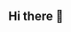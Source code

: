 ## Hi there 👋

<!--
# Welcome to My GitHub Profile!

![Profile Views](https://komarev.com/ghpvc/?username=yourusername&color=blue)
![GitHub followers](https://img.shields.io/github/followers/yourusername?label=Follow&style=social)
![GitHub stars](https://img.shields.io/github/stars/yourusername?style=social)

## About Me

I am an Environmental Analyst, Data Analyst, and PhD student in Marine Ecology with a passion for understanding and conserving our oceans. My expertise lies in using data to uncover ecological patterns and inform conservation strategies.

## Skills

### Programming Languages
![Python](https://img.shields.io/badge/-Python-3776AB?style=flat-square&logo=python&logoColor=white)
![R](https://img.shields.io/badge/-R-276DC3?style=flat-square&logo=r&logoColor=white)
![SQL](https://img.shields.io/badge/-SQL-4479A1?style=flat-square&logo=postgresql&logoColor=white)

### Statistical Analysis
![Univariate Analysis](https://img.shields.io/badge/-Univariate_Analysis-4CAF50?style=flat-square)
![Multivariate Analysis](https://img.shields.io/badge/-Multivariate_Analysis-4CAF50?style=flat-square)
![JMP](https://img.shields.io/badge/-JMP-007DB8?style=flat-square&logo=jmp&logoColor=white)

### Data Visualization and Graphical Software
![Adobe Photoshop](https://img.shields.io/badge/-Adobe_Photoshop-31A8FF?style=flat-square&logo=adobe-photoshop&logoColor=white)
![Adobe Illustrator](https://img.shields.io/badge/-Adobe_Illustrator-FF9A00?style=flat-square&logo=adobe-illustrator&logoColor=white)


## Contact Me

- Email: [tharinduacademia@hotmail.com](mailto:tharinduacademia@hotmail.com)
- LinkedIn: [Tharindu Bandara](www.linkedin.com/in/tharindu-bandara-9aa58b44)
- Twitter: [Tharindu Bandara](https://mobile.twitter.com/tharinduTW)
- Google Scholar: [Tharindu Bandara]([https://scholar.google.com/citations?user=yourprofileid](https://scholar.google.com/citations?user=cSsynJcAAAAJ&hl=en)
- ORCID: [Your ORCID Profile](https://orcid.org/0000-0002-7211-6374)

## GitHub Stats

![Your GitHub Stats](https://github-readme-stats.vercel.app/api?username=yourusername&show_icons=true&hide=stars)
![Top Languages](https://github-readme-stats.vercel.app/api/top-langs/?username=yourusername&layout=compact)

## Get In Touch

Feel free to reach out if you have any questions or if you are interested in collaborating on a project!

---
>

